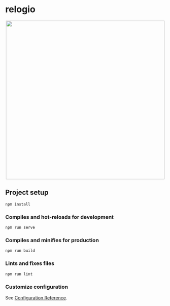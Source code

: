 # relogio

<div align="center">
<img src="https://user-images.githubusercontent.com/123316156/227799790-50c341a1-fbdd-402f-9909-fdb14007578f.png" width="500px" />
</div>

## Project setup
```
npm install
```

### Compiles and hot-reloads for development
```
npm run serve
```

### Compiles and minifies for production
```
npm run build
```

### Lints and fixes files
```
npm run lint
```

### Customize configuration
See [Configuration Reference](https://cli.vuejs.org/config/).
